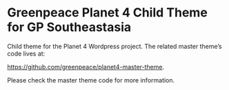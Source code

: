 # Greenpeace Planet 4 Child Theme for GP Southeastasia

Child theme for the Planet 4 Wordpress project.
The related master theme’s code lives at: 

https://github.com/greenpeace/planet4-master-theme.

Please check the master theme code for more information. 
